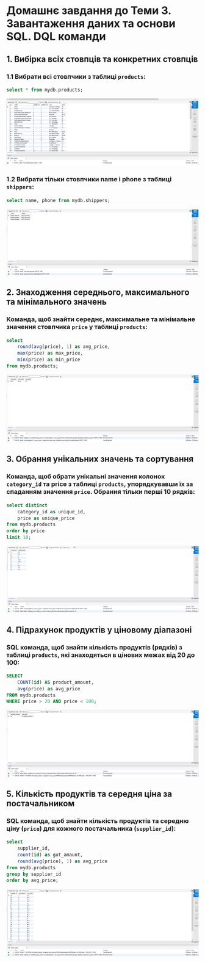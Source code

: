 
# Домашнє завдання до Теми 3. Завантаження даних та основи SQL. DQL команди 

## 1. Вибірка всіх стовпців та конкретних стовпців

### 1.1 Вибрати всі стовпчики з таблиці `products`:

```sql
select * from mydb.products;
```

![](./img/1.PNG)

### 1.2 Вибрати тільки стовпчики name і phone з таблиці `shippers`:
```sql
select name, phone from mydb.shippers;
```

![](./img/2.PNG)

## 2. Знаходження середнього, максимального та мінімального значень

### Команда, щоб знайти середнє, максимальне та мінімальне значення стовпчика `price` у таблиці `products`:
```sql
select 
	round(avg(price), 1) as avg_price, 
	max(price) as max_price,
	min(price) as min_price
from mydb.products;
```
![](./img/31.PNG)

## 3. Обрання унікальних значень та сортування

### Команда, щоб обрати унікальні значення колонок `category_id` та price з таблиці `products`, упорядкувавши їх за спаданням значення `price`. Обрання тільки перші 10 рядків:
```sql
select distinct 
	category_id as unique_id, 
	price as unique_price
from mydb.products
order by price
limit 10;
```
![](./img/4.PNG)
	
## 4. Підрахунок продуктів у ціновому діапазоні
### SQL команда, щоб знайти кількість продуктів (рядків) з таблиці `products`, які знаходяться в цінових межах від 20 до 100:
```sql
SELECT 
	COUNT(id) AS product_amount, 
	avg(price) as avg_price
FROM mydb.products
WHERE price > 20 AND price < 100;
```
![](./img/5.PNG)

## 5. Кількість продуктів та середня ціна за постачальником
### SQL команда, щоб знайти кількість продуктів та середню ціну (`price`) для кожного постачальника (`supplier_id`):

```sql
select 
	supplier_id, 
	count(id) as gut_amaunt,
	round(avg(price), 1) as avg_price
from mydb.products
group by supplier_id
order by avg_price;
```
![](./img/6.PNG)
